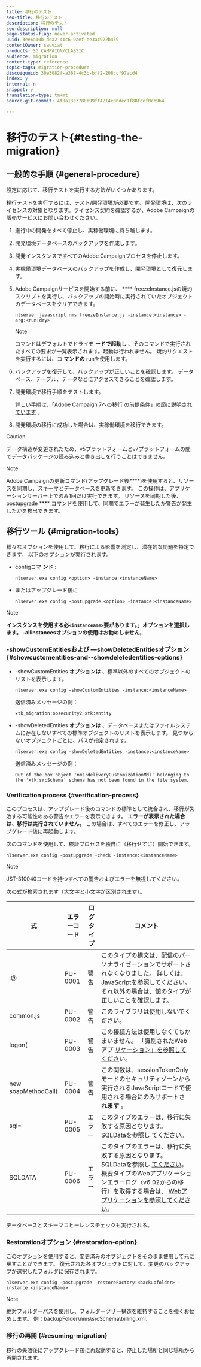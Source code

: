```yaml
---
title: 移行のテスト
seo-title: 移行のテスト
description: 移行のテスト
seo-description: null
page-status-flag: never-activated
uuid: 3ee6a10b-dea2-41c6-9aef-ee3ac922b459
contentOwner: sauviat
products: SG_CAMPAIGN/CLASSIC
audience: migration
content-type: reference
topic-tags: migration-procedure
discoiquuid: 30e3082f-a367-4c3b-bff2-208ccf97acd4
index: y
internal: n
snippet: y
translation-type: tm+mt
source-git-commit: 4f8a13e3788b99ff4214e00dec1f88fdef0cb964

---
```



# 移行のテスト{#testing-the-migration}

## 一般的な手順 {#general-procedure}

設定に応じて、移行テストを実行する方法がいくつかあります。

移行テストを実行するには、テスト/開発環境が必要です。 開発環境は、次のライセンスの対象となります。ライセンス契約を確認するか、Adobe Campaignの販売サービスにお問い合わせください。

1. 進行中の開発をすべて停止し、実稼働環境に持ち越します。
1. 開発環境データベースのバックアップを作成します。
1. 開発インスタンスですべてのAdobe Campaignプロセスを停止します。
1. 実稼働環境データベースのバックアップを作成し、開発環境として復元します。
1. Adobe Campaignサービスを開始する前に、 **** freezeInstance.jsの焼灼スクリプトを実行し、バックアップの開始時に実行されていたオブジェクトのデータベースをクリアできます。

   ```
   nlserver javascript nms:freezeInstance.js -instance:<instance> -arg:<run|dry>
   ```

   >[!NOTE]
   >
   >コマンドはデフォルトでドライモ **ードで起動し** 、そのコマンドで実行されたすべての要求が一覧表示されます。起動は行われません。 焼灼リクエストを実行するには、コ **マンドの** runを使用します。

1. バックアップを復元して、バックアップが正しいことを確認します。 データベース、テーブル、データなどにアクセスできることを確認します。
1. 開発環境で移行手順をテストします。

   詳しい手順は、「Adobe Campaign 7への移行 [の前提条件」の節に説明されています](../../migration/using/prerequisites-for-migration-to-adobe-campaign-7.md) 。

1. 開発環境の移行に成功した場合は、実稼働環境を移行できます。

>[!CAUTION]
>
>データ構造が変更されたため、v5プラットフォームとv7プラットフォームの間でデータパッケージの読み込みと書き出しを行うことはできません。

>[!NOTE]
>
>Adobe Campaignの更新コマンド(アップグレード後&#x200B;****)を使用すると、リソースを同期し、スキーマとデータベースを更新できます。 この操作は、アプリケーションサーバー上でのみ1回だけ実行できます。 リソースを同期した後、postupgrade **** コマンドを使用して、同期でエラーが発生したか警告が発生したかを検出できます。

## 移行ツール {#migration-tools}

様々なオプションを使用して、移行による影響を測定し、潜在的な問題を特定できます。 以下のオプションが実行されます。

* configコマ **ンド** :

   ```
   nlserver.exe config <option> -instance:<instanceName>
   ```

* またはアップグレード後に

   ```
   nlserver.exe config -postupgrade <option> -instance:<instanceName>
   ```

>[!NOTE]
>
>**インスタンスを使用する必`<instanceame>`**要があります。」オプションを選択します。 -allinstancesオプションの使用はお**&#x200B;勧めしません&#x200B;**。

### -showCustomEntitiesおよび —showDeletedEntitiesオプション {#showcustomentities-and--showdeletedentities-options}

* -showCustomEntities **オプションは** 、標準以外のすべてのオブジェクトのリストを表示します。

   ```
   nlserver.exe config -showCustomEntities -instance:<instanceName>
   ```

   送信済みメッセージの例：

   ```
   xtk_migration:opsecurity2 xtk:entity
   ```

* -showDeletedEntities **オプションは** 、データベースまたはファイルシステムに存在しないすべての標準オブジェクトのリストを表示します。 見つからないオブジェクトごとに、パスが指定されます。

   ```
   nlserver.exe config -showDeletedEntities -instance:<instanceName>
   ```

   送信済みメッセージの例：

   ```
   Out of the box object 'nms:deliveryCustomizationMdl' belonging to the 'xtk:srcSchema' schema has not been found in the file system.
   ```

### Verification process {#verification-process}

このプロセスは、アップグレード後のコマンドの標準として統合され、移行が失敗する可能性のある警告やエラーを表示できます。 **エラーが表示された場合は、移行は実行されていません。** この場合は、すべてのエラーを修正し、アップグレード後に再起動します。

次のコマンドを使用して、検証プロセスを独自に（移行せずに）開始できます。

```
nlserver.exe config -postupgrade -check -instance:<instanceName>
```

>[!NOTE]
>
>JST-310040コードを持つすべての警告およびエラーを無視してください。

次の式が検索されます（大文字と小文字が区別されます）。

<table> 
 <thead> 
  <tr> 
   <th> 式<br /> </th> 
   <th> エラーコード<br /> </th> 
   <th> ログタイプ<br /> </th> 
   <th> コメント<br /> </th> 
  </tr> 
 </thead> 
 <tbody> 
  <tr> 
   <td> .@<br /> </td> 
   <td> PU-0001<br /> </td> 
   <td> 警告<br /> </td> 
   <td> このタイプの構文は、配信のパーソナライゼーションでサポートされなくなりました。 詳しくは、 <a href="../../migration/using/general-configurations.md#javascript" target="_blank">JavaScriptを参照してください</a>。 それ以外の場合は、値のタイプが正しいことを確認します。<br /> </td> 
  </tr> 
  <tr> 
   <td> common.js<br /> </td> 
   <td> PU-0002<br /> </td> 
   <td> 警告<br /> </td> 
   <td> このライブラリは使用しないでください。<br /> </td> 
  </tr> 
  <tr> 
   <td> logon(<br /> </td> 
   <td> PU-0003<br /> </td> 
   <td> 警告<br /> </td> 
   <td> この接続方法は使用しなくてもかまいません。 「識別されたWebアプ <a href="../../migration/using/general-configurations.md#identified-web-applications" target="_blank">リケーション」を参照してくださ</a>い。<br /> </td> 
  </tr> 
  <tr> 
   <td> new soapMethodCall(<br /> </td> 
   <td> PU-0004<br /> </td> 
   <td> 警告<br /> </td> 
   <td> この関数は、sessionTokenOnlyモードのセキュリティゾーンから実行されるJavaScriptコードで使用される場合にのみサポートさ <strong>れます</strong> 。<br /> </td> 
  </tr> 
  <tr> 
   <td> sql=<br /> </td> 
   <td> PU-0005<br /> </td> 
   <td> エラー<br /> </td> 
   <td> このタイプのエラーは、移行に失敗する原因となります。 SQLDataを参照し <a href="../../migration/using/general-configurations.md#sqldata" target="_blank">てください</a>。<br /> </td> 
  </tr> 
  <tr> 
   <td> SQLDATA<br /> </td> 
   <td> PU-0006<br /> </td> 
   <td> エラー<br /> </td> 
   <td> このタイプのエラーは、移行に失敗する原因となります。 SQLDataを参照し <a href="../../migration/using/general-configurations.md#sqldata" target="_blank">てください</a>。 概要タイプのWebアプリケーションエラーログ（v6.02からの移行）を取得する場合は、 <a href="../../migration/using/specific-configurations-in-v6-02.md#web-applications" target="_blank">Webアプリケーションを参照してください</a>。<br /> </td> 
  </tr> 
 </tbody> 
</table>

データベースとスキーマコヒーレンスチェックも実行される。

### Restorationオプション {#restoration-option}

このオプションを使用すると、変更済みのオブジェクトをそのまま使用して元に戻すことができます。 復元された各オブジェクトに対して、変更のバックアップが選択したフォルダに保存されます。

```
nlserver.exe config -postupgrade -restoreFactory:<backupfolder> -instance:<instanceName>
```

>[!NOTE]
>
>絶対フォルダーパスを使用し、フォルダーツリー構造を維持することを強くお勧めします。 例：backupFolder\nms\srcSchema\billing.xml.

### 移行の再開 {#resuming-migration}

移行の失敗後にアップグレード後に再起動すると、停止した場所と同じ場所から再開されます。
